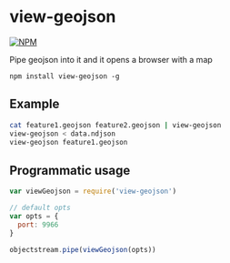 # view-geojson
[![NPM](https://nodei.co/npm/view-geojson.png)](https://nodei.co/npm/view-geojson/)

Pipe geojson into it and it opens a browser with a map

```
npm install view-geojson -g
```

## Example

```sh
cat feature1.geojson feature2.geojson | view-geojson
view-geojson < data.ndjson
view-geojson feature1.geojson
```

## Programmatic usage

```js
var viewGeojson = require('view-geojson')

// default opts
var opts = {
  port: 9966
}

objectstream.pipe(viewGeojson(opts))
```